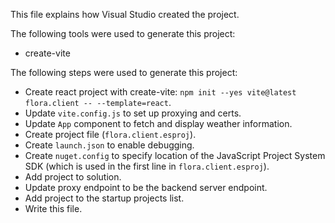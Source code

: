 This file explains how Visual Studio created the project.

The following tools were used to generate this project:
- create-vite

The following steps were used to generate this project:
- Create react project with create-vite: `npm init --yes vite@latest flora.client -- --template=react`.
- Update `vite.config.js` to set up proxying and certs.
- Update `App` component to fetch and display weather information.
- Create project file (`flora.client.esproj`).
- Create `launch.json` to enable debugging.
- Create `nuget.config` to specify location of the JavaScript Project System SDK (which is used in the first line in `flora.client.esproj`).
- Add project to solution.
- Update proxy endpoint to be the backend server endpoint.
- Add project to the startup projects list.
- Write this file.
